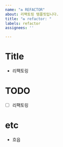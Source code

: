 ```yaml
---
name: "♻️ REFACTOR"
about: 리팩토링 템플릿입니다.
title: "♻️ refactor: "
labels: refactor
assignees: ''

---
```


# Title

- 리팩토링

# TODO

- [ ] 리팩토링

# etc

- 흐읍
